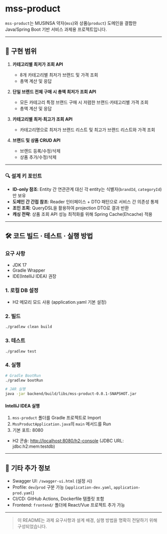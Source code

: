 # mss-product

`mss-product`는 MUSINSA 약자(`mss`)와 상품(`product`) 도메인을 결합한 Java/Spring Boot 기반 서비스 과제용 프로젝트입니다.

---

## 📌 구현 범위

1. **카테고리별 최저가 조회 API**

    * 8개 카테고리별 최저가 브랜드 및 가격 조회
    * 총액 계산 및 응답
2. **단일 브랜드 전체 구매 시 총액 최저가 조회 API**

    * 모든 카테고리 특정 브랜드 구매 시 저렴한 브랜드·카테고리별 가격 조회
    * 총액 계산 및 응답
3. **카테고리별 최저·최고가 조회 API**

    * 카테고리명으로 최저가 브랜드 리스트 및 최고가 브랜드 리스트와 가격 조회
4. **브랜드 및 상품 CRUD API**

    * 브랜드 등록/수정/삭제
    * 상품 추가/수정/삭제

---

### 🔍 설계 키 포인트

* **ID-only 참조**: Entity 간 연관관계 대신 각 entity는 식별자(`brandId`, `categoryId`)만 보유
* **도메인 간 간접 참조**: Reader 인터페이스 + DTO 패턴으로 서비스 간 의존성 통제
* **조인 조회**: QueryDSL을 활용하여 projection DTO로 결과 반환
* **캐싱 전략**: 상품 조회 API 성능 최적화를 위해 Spring Cache(Ehcache) 적용


---

## 🛠️ 코드 빌드 · 테스트 · 실행 방법

### 요구 사항

* JDK 17
* Gradle Wrapper
* IDE(IntelliJ IDEA) 권장

### 1. 로컬 DB 설정

* H2 메모리 모드 사용 (application.yaml 기본 설정)

### 2. 빌드

```bash
./gradlew clean build
```

### 3. 테스트

```bash
./gradlew test
```

### 4. 실행

```bash
# Gradle BootRun
./gradlew bootRun

# JAR 실행
java -jar backend/build/libs/mss-product-0.0.1-SNAPSHOT.jar
```

#### IntelliJ IDEA 실행

1. `mss-product` 폴더를 Gradle 프로젝트로 Import
2. `MssProductApplication.java`의 `main` 메서드를 Run
3. 기본 포트: 8080

* H2 콘솔: [http://localhost:8080/h2-console](http://localhost:8080/h2-console) (JDBC URL: jdbc\:h2\:mem\:testdb)

---

## 🎁 기타 추가 정보

* Swagger UI: `/swagger-ui.html` (설정 시)
* Profile: `dev`/`prod` 구분 가능 (`application-dev.yaml`, `application-prod.yaml`)
* CI/CD: GitHub Actions, Dockerfile 템플릿 포함
* Frontend: `frontend/` 폴더에 React/Vue 프로젝트 추가 가능

---

> 이 README는 과제 요구사항과 설계 배경, 실행 방법을 명확히 전달하기 위해 구성되었습니다.
